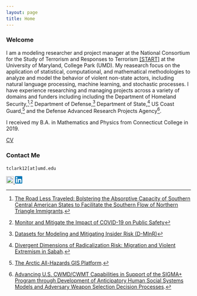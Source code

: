 ```yaml
---
layout: page
title: Home
---
```


### Welcome

I am a modeling researcher and project manager at the National Consortium for the Study of Terrorism and Responses to Terrorism [[START]](https://www.start.umd.edu) at the University of Maryland, College Park (UMD). My reasearch focus on the application of statistical, computational, and mathematical methodologies to analyze and model the behavior of violent non-state actors, including natural language processing, machine learning, and stochastic processes. I have experience researching and managing projects across a variety of domains and funders including including the Department of Homeland Security,[^1]<sup>,</sup>[^2] Department of Defense,[^3] Department of State,[^4] US Coast Guard,[^5] and the Defense Advanced Research Projects Agency[^6].

I received my B.A. in Mathematics and Physics from Connecticut College in 2019.

[CV](https://tyleraclark.github.io/CV.pdf)

[^1]: [The Road Less Traveled: Bolstering the Absorptive Capacity of Southern Central American States to Facilitate the Southern Flow of Northern Triangle Immigrants](https://www.start.umd.edu/research-projects/road-less-traveled-bolstering-absorptive-capacity-southern-central-american-states).

[^2]: [Monitor and Mitigate the Impact of COVID-19 on Public Safety](https://start.umd.edu/research-projects/monitor-and-mitigate-impact-covid-19-public-safety)

[^3]: [Datasets for Modeling and Mitigating Insider Risk (D-MInR)](https://start.umd.edu/research-projects/insider-threat-program)

[^4]: [Divergent Dimensions of Radicalization Risk: Migration and Violent Extremism in Sabah](https://www.start.umd.edu/research-projects/divergent-dimensions-radicalization-risk-migration-and-violent-extremism-sabah).

[^5]: [The Arctic All-Hazards GIS Platform](https://www.start.umd.edu/research-projects/arctic-all-hazards-gis-platform).

[^6]: [Advancing U.S. CWMD/CWMT Capabilities in Support of the SIGMA+ Program through Development of Anticipatory Human Social Systems Models and Adversary Weapon Selection Decision Processes](https://www.start.umd.edu/research-projects/advancing-us-cwmdcwmt-capabilities-support-sigma-program-through-development).

### Contact Me

`tclark12[at]umd.edu`

<a href="https://www.start.umd.edu/people/tyler-clark/"><img src="https://raw.githubusercontent.com/tyleraclark/tyleraclark.github.io/main/favicon.ico" width="20" height="20" /> </a>
<a href="https://www.linkedin.com/in/tyler-a-clark/"><img src="https://github.com/tyleraclark/tyleraclark.github.io/blob/main/LinkedIn.png?raw=true" width="20" height="20" /> </a>
